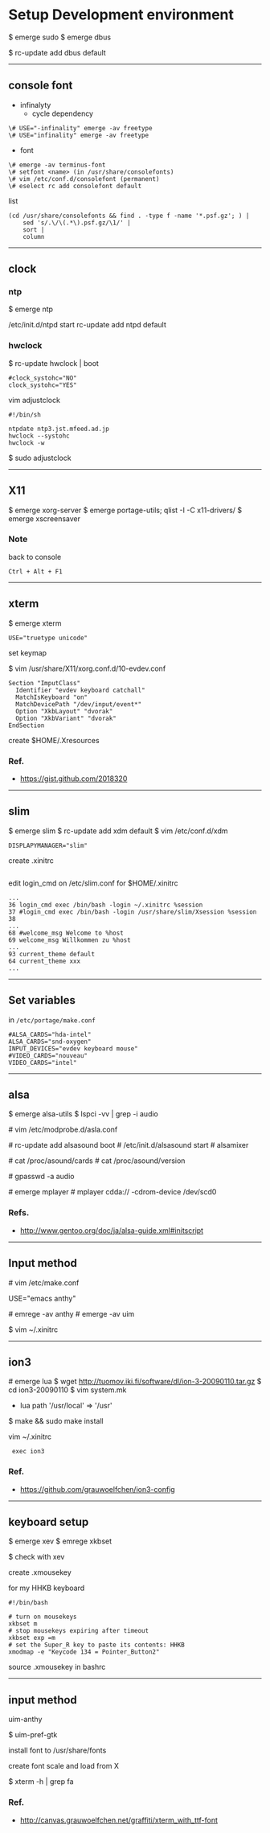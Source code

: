 # Setup Development environment

$ emerge sudo
$ emerge dbus

$ rc-update add dbus default

-----

## console font

* infinalyty
  * cycle dependency

```
\# USE="-infinality" emerge -av freetype
\# USE="infinality" emerge -av freetype
```

* font

```
\# emerge -av terminus-font
\# setfont <name> (in /usr/share/consolefonts)
\# vim /etc/conf.d/consolefont (permanent)
\# eselect rc add consolefont default
```

list

```
(cd /usr/share/consolefonts && find . -type f -name '*.psf.gz'; ) |
    sed 's/.\/\(.*\).psf.gz/\1/' |
    sort |
    column
```

-----

## clock

### ntp

$ emerge ntp

/etc/init.d/ntpd start
rc-update add ntpd default


### hwclock

$ rc-update
hwclock | boot

```
#clock_systohc="NO"
clock_systohc="YES"
```

vim adjustclock

```
#!/bin/sh

ntpdate ntp3.jst.mfeed.ad.jp
hwclock --systohc
hwclock -w
```
$ sudo adjustclock


-----

## X11

$ emerge xorg-server
$ emerge portage-utils; qlist -I -C x11-drivers/
$ emerge xscreensaver

### Note

back to console

```
Ctrl + Alt + F1
```

-----

## xterm

$ emerge xterm

```
USE="truetype unicode"
```

set keymap

$ vim /usr/share/X11/xorg.conf.d/10-evdev.conf

```
Section "ImputClass"
  Identifier "evdev keyboard catchall"
  MatchIsKeyboard "on"
  MatchDevicePath "/dev/input/event*"
  Option "XkbLayout" "dvorak"
  Option "XkbVariant" "dvorak"
EndSection
```

create $HOME/.Xresources

### Ref.
* https://gist.github.com/2018320


-----

## slim

$ emerge slim
$ rc-update add xdm default
$ vim /etc/conf.d/xdm

```
DISPLAPYMANAGER="slim"
```

create .xinitrc

```

```

edit login_cmd on /etc/slim.conf for $HOME/.xinitrc

```
...
36 login_cmd exec /bin/bash -login ~/.xinitrc %session
37 #login_cmd exec /bin/bash -login /usr/share/slim/Xsession %session
38
...
68 #welcome_msg Welcome to %host
69 welcome_msg Willkommen zu %host
...
93 current_theme default
64 current_theme xxx
...
```

-----

## Set variables

in `/etc/portage/make.conf`

```
#ALSA_CARDS="hda-intel"
ALSA_CARDS="snd-oxygen"
INPUT_DEVICES="evdev keyboard mouse"
#VIDEO_CARDS="nouveau"
VIDEO_CARDS="intel"
```

-----

## alsa

$ emerge alsa-utils
$ lspci -vv | grep -i audio

\# vim /etc/modprobe.d/asla.conf

\# rc-update add alsasound boot
\# /etc/init.d/alsasound start
\# alsamixer

\# cat /proc/asound/cards
\# cat /proc/asound/version

\# gpasswd -a <username> audio

\# emerge mplayer
\# mplayer cdda:// -cdrom-device /dev/scd0

### Refs.

* http://www.gentoo.org/doc/ja/alsa-guide.xml#initscript


-----

## Input method

\# vim /etc/make.conf

USE="emacs anthy"

\# emrege -av anthy
\# emerge -av uim

$ vim ~/.xinitrc

-----

## ion3

\# emerge lua
$ wget http://tuomov.iki.fi/software/dl/ion-3-20090110.tar.gz
$ cd ion3-20090110
$ vim system.mk
  * lua path '/usr/local' => '/usr'

$  make && sudo make install

vim ~/.xinitrc

```
 exec ion3
```

### Ref.
* https://github.com/grauwoelfchen/ion3-config


-----

## keyboard setup

$ emerge xev
$ emrege xkbset

$ check with xev

create .xmousekey

for my HHKB keyboard

```
#!/bin/bash

# turn on mousekeys
xkbset m
# stop mousekeys expiring after timeout
xkbset exp =m
# set the Super_R key to paste its contents: HHKB
xmodmap -e "Keycode 134 = Pointer_Button2"
```

source .xmousekey in bashrc


-----

## input method

uim-anthy

$ uim-pref-gtk

install font to /usr/share/fonts

create font scale and load from X

$ xterm -h | grep fa

### Ref.

* http://canvas.grauwoelfchen.net/graffiti/xterm_with_ttf-font

